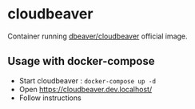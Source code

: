 # cloudbeaver

Container running [dbeaver/cloudbeaver](https://hub.docker.com/r/dbeaver/cloudbeaver) official image.

## Usage with docker-compose

* Start cloudbeaver : `docker-compose up -d`
* Open https://cloudbeaver.dev.localhost/
* Follow instructions

